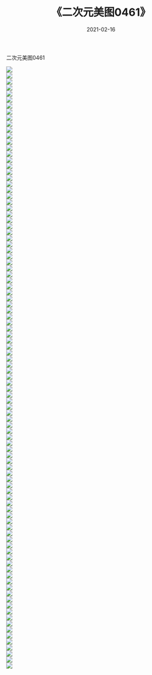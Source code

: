 ﻿---
layout: post
title:  《二次元美图0461》
date:   2021-02-16
img: http://imgx.orgx.ga/二次元/2021/二次元美图0461/000.jpg
categories: [美女, 清纯, 唯美]
---

二次元美图0461

 ![](http://imgx.orgx.ga/二次元/2021/二次元美图0461/001.jpg) <br>![](http://imgx.orgx.ga/二次元/2021/二次元美图0461/002.jpg) <br>![](http://imgx.orgx.ga/二次元/2021/二次元美图0461/003.jpg) <br>![](http://imgx.orgx.ga/二次元/2021/二次元美图0461/004.jpg) <br>![](http://imgx.orgx.ga/二次元/2021/二次元美图0461/005.jpg) <br>![](http://imgx.orgx.ga/二次元/2021/二次元美图0461/006.jpg) <br>![](http://imgx.orgx.ga/二次元/2021/二次元美图0461/007.jpg) <br>![](http://imgx.orgx.ga/二次元/2021/二次元美图0461/008.jpg) <br>![](http://imgx.orgx.ga/二次元/2021/二次元美图0461/009.jpg) <br>![](http://imgx.orgx.ga/二次元/2021/二次元美图0461/010.jpg) <br>![](http://imgx.orgx.ga/二次元/2021/二次元美图0461/011.jpg) <br>![](http://imgx.orgx.ga/二次元/2021/二次元美图0461/012.jpg) <br>![](http://imgx.orgx.ga/二次元/2021/二次元美图0461/013.jpg) <br>![](http://imgx.orgx.ga/二次元/2021/二次元美图0461/014.jpg) <br>![](http://imgx.orgx.ga/二次元/2021/二次元美图0461/015.jpg) <br>![](http://imgx.orgx.ga/二次元/2021/二次元美图0461/016.jpg) <br>![](http://imgx.orgx.ga/二次元/2021/二次元美图0461/017.jpg) <br>![](http://imgx.orgx.ga/二次元/2021/二次元美图0461/018.jpg) <br>![](http://imgx.orgx.ga/二次元/2021/二次元美图0461/019.jpg) <br>![](http://imgx.orgx.ga/二次元/2021/二次元美图0461/020.jpg) <br>![](http://imgx.orgx.ga/二次元/2021/二次元美图0461/021.jpg) <br>![](http://imgx.orgx.ga/二次元/2021/二次元美图0461/022.jpg) <br>![](http://imgx.orgx.ga/二次元/2021/二次元美图0461/023.jpg) <br>![](http://imgx.orgx.ga/二次元/2021/二次元美图0461/024.jpg) <br>![](http://imgx.orgx.ga/二次元/2021/二次元美图0461/025.jpg) <br>![](http://imgx.orgx.ga/二次元/2021/二次元美图0461/026.jpg) <br>![](http://imgx.orgx.ga/二次元/2021/二次元美图0461/027.jpg) <br>![](http://imgx.orgx.ga/二次元/2021/二次元美图0461/028.jpg) <br>![](http://imgx.orgx.ga/二次元/2021/二次元美图0461/029.jpg) <br>![](http://imgx.orgx.ga/二次元/2021/二次元美图0461/030.jpg) <br>![](http://imgx.orgx.ga/二次元/2021/二次元美图0461/031.jpg) <br>![](http://imgx.orgx.ga/二次元/2021/二次元美图0461/032.jpg) <br>![](http://imgx.orgx.ga/二次元/2021/二次元美图0461/033.jpg) <br>![](http://imgx.orgx.ga/二次元/2021/二次元美图0461/034.jpg) <br>![](http://imgx.orgx.ga/二次元/2021/二次元美图0461/035.jpg) <br>![](http://imgx.orgx.ga/二次元/2021/二次元美图0461/036.jpg) <br>![](http://imgx.orgx.ga/二次元/2021/二次元美图0461/037.jpg) <br>![](http://imgx.orgx.ga/二次元/2021/二次元美图0461/038.jpg) <br>![](http://imgx.orgx.ga/二次元/2021/二次元美图0461/039.jpg) <br>![](http://imgx.orgx.ga/二次元/2021/二次元美图0461/040.jpg) <br>![](http://imgx.orgx.ga/二次元/2021/二次元美图0461/041.jpg) <br>![](http://imgx.orgx.ga/二次元/2021/二次元美图0461/042.jpg) <br>![](http://imgx.orgx.ga/二次元/2021/二次元美图0461/043.jpg) <br>![](http://imgx.orgx.ga/二次元/2021/二次元美图0461/044.jpg) <br>![](http://imgx.orgx.ga/二次元/2021/二次元美图0461/045.jpg) <br>![](http://imgx.orgx.ga/二次元/2021/二次元美图0461/046.jpg) <br>![](http://imgx.orgx.ga/二次元/2021/二次元美图0461/047.jpg) <br>![](http://imgx.orgx.ga/二次元/2021/二次元美图0461/048.jpg) <br>![](http://imgx.orgx.ga/二次元/2021/二次元美图0461/049.jpg) <br>![](http://imgx.orgx.ga/二次元/2021/二次元美图0461/050.jpg) <br>![](http://imgx.orgx.ga/二次元/2021/二次元美图0461/051.jpg) <br>![](http://imgx.orgx.ga/二次元/2021/二次元美图0461/052.jpg) <br>![](http://imgx.orgx.ga/二次元/2021/二次元美图0461/053.jpg) <br>![](http://imgx.orgx.ga/二次元/2021/二次元美图0461/054.jpg) <br>![](http://imgx.orgx.ga/二次元/2021/二次元美图0461/055.jpg) <br>![](http://imgx.orgx.ga/二次元/2021/二次元美图0461/056.jpg) <br>![](http://imgx.orgx.ga/二次元/2021/二次元美图0461/057.jpg) <br>![](http://imgx.orgx.ga/二次元/2021/二次元美图0461/058.jpg) <br>![](http://imgx.orgx.ga/二次元/2021/二次元美图0461/059.jpg) <br>![](http://imgx.orgx.ga/二次元/2021/二次元美图0461/060.jpg) <br>![](http://imgx.orgx.ga/二次元/2021/二次元美图0461/061.jpg) <br>![](http://imgx.orgx.ga/二次元/2021/二次元美图0461/062.jpg) <br>![](http://imgx.orgx.ga/二次元/2021/二次元美图0461/063.jpg) <br>![](http://imgx.orgx.ga/二次元/2021/二次元美图0461/064.jpg) <br>![](http://imgx.orgx.ga/二次元/2021/二次元美图0461/065.jpg) <br>![](http://imgx.orgx.ga/二次元/2021/二次元美图0461/066.jpg) <br>![](http://imgx.orgx.ga/二次元/2021/二次元美图0461/067.jpg) <br>![](http://imgx.orgx.ga/二次元/2021/二次元美图0461/068.jpg) <br>![](http://imgx.orgx.ga/二次元/2021/二次元美图0461/069.jpg) <br>![](http://imgx.orgx.ga/二次元/2021/二次元美图0461/070.jpg) <br>![](http://imgx.orgx.ga/二次元/2021/二次元美图0461/071.jpg) <br>![](http://imgx.orgx.ga/二次元/2021/二次元美图0461/072.jpg) <br>![](http://imgx.orgx.ga/二次元/2021/二次元美图0461/073.jpg) <br>![](http://imgx.orgx.ga/二次元/2021/二次元美图0461/074.jpg) <br>![](http://imgx.orgx.ga/二次元/2021/二次元美图0461/075.jpg) <br>![](http://imgx.orgx.ga/二次元/2021/二次元美图0461/076.jpg) <br>![](http://imgx.orgx.ga/二次元/2021/二次元美图0461/077.jpg) <br>![](http://imgx.orgx.ga/二次元/2021/二次元美图0461/078.jpg) <br>![](http://imgx.orgx.ga/二次元/2021/二次元美图0461/079.jpg) <br>![](http://imgx.orgx.ga/二次元/2021/二次元美图0461/080.jpg) <br>![](http://imgx.orgx.ga/二次元/2021/二次元美图0461/081.jpg) <br>![](http://imgx.orgx.ga/二次元/2021/二次元美图0461/082.jpg) <br>![](http://imgx.orgx.ga/二次元/2021/二次元美图0461/083.jpg) <br>![](http://imgx.orgx.ga/二次元/2021/二次元美图0461/084.jpg) <br>![](http://imgx.orgx.ga/二次元/2021/二次元美图0461/085.jpg) <br>![](http://imgx.orgx.ga/二次元/2021/二次元美图0461/086.jpg) <br>![](http://imgx.orgx.ga/二次元/2021/二次元美图0461/087.jpg) <br>![](http://imgx.orgx.ga/二次元/2021/二次元美图0461/088.jpg) <br>![](http://imgx.orgx.ga/二次元/2021/二次元美图0461/089.jpg) <br>![](http://imgx.orgx.ga/二次元/2021/二次元美图0461/090.jpg) <br>![](http://imgx.orgx.ga/二次元/2021/二次元美图0461/091.jpg) <br>![](http://imgx.orgx.ga/二次元/2021/二次元美图0461/092.jpg) <br>![](http://imgx.orgx.ga/二次元/2021/二次元美图0461/093.jpg) <br>![](http://imgx.orgx.ga/二次元/2021/二次元美图0461/094.jpg) <br>![](http://imgx.orgx.ga/二次元/2021/二次元美图0461/095.jpg) <br>![](http://imgx.orgx.ga/二次元/2021/二次元美图0461/096.jpg) <br>![](http://imgx.orgx.ga/二次元/2021/二次元美图0461/097.jpg) <br>![](http://imgx.orgx.ga/二次元/2021/二次元美图0461/098.jpg) <br>![](http://imgx.orgx.ga/二次元/2021/二次元美图0461/099.jpg) <br>![](http://imgx.orgx.ga/二次元/2021/二次元美图0461/100.jpg) <br>